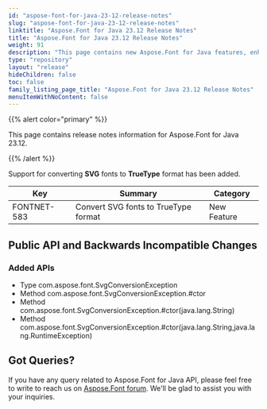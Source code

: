 ```yaml
---
id: "aspose-font-for-java-23-12-release-notes"
slug: "aspose-font-for-java-23-12-release-notes"
linktitle: "Aspose.Font for Java 23.12 Release Notes"
title: "Aspose.Font for Java 23.12 Release Notes"
weight: 91
description: "This page contains new Aspose.Font for Java features, enhancement, and bug fixes in 2023, version 23.12."
type: "repository"
layout: "release"
hideChildren: false
toc: false
family_listing_page_title: "Aspose.Font for Java 23.12 Release Notes"
menuItemWithNoContent: false
---
```


{{% alert color="primary" %}}

This page contains release notes information for Aspose.Font for Java 23.12.

{{% /alert %}}

Support for converting **SVG** fonts to **TrueType** format has been added.

| Key | Summary | Category |
|---|---|---|
| FONTNET-583 | Convert SVG fonts to TrueType format | New Feature |

## Public API and Backwards Incompatible Changes

### Added APIs
 * Type com.aspose.font.SvgConversionException
 * Method com.aspose.font.SvgConversionException.#ctor
 * Method com.aspose.font.SvgConversionException.#ctor(java.lang.String)
 * Method com.aspose.font.SvgConversionException.#ctor(java.lang.String,java.lang.RuntimeException)
## Got Queries?

If you have any query related to Aspose.Font for Java API, please feel free to write to reach us on [Aspose.Font forum](https://forum.aspose.com/c/font/). We'll be glad to assist you with your inquiries.
